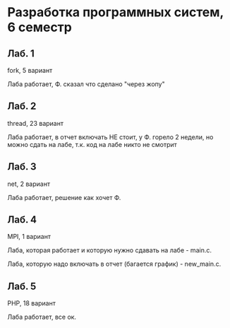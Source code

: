<html>
 <head>
  <meta charset="utf-8">
  <h1>Разработка программных систем, 6 семестр</h1>
 </head>
 <body>

  <h2>Лаб. 1</h2>
  <p>fork, 5 вариант</p>
  <p>Лаба работает, Ф. сказал что сделано "через жопу"</p>

  <h2>Лаб. 2</h2>
  <p>thread, 23 вариант</p>
  <p>Лаба работает, в отчет включать НЕ стоит, у Ф. горело 2 недели, но можно сдать на лабе, т.к. код на лабе никто не смотрит</p>

  <h2>Лаб. 3</h2>
  <p>net, 2 вариант</p>
  <p>Лаба работает, решение как хочет Ф.</p>

  <h2>Лаб. 4</h2>
  <p>MPI, 1 вариант</p>
  <p>Лаба, которая работает и которую нужно сдавать на лабе - main.c.</p>
  <p>Лаба, которую надо включать в отчет (багается график) - new_main.c.</p>

  <h2>Лаб. 5</h2>
  <p>PHP, 18 вариант</p>
  <p>Лаба работает, все ок.</p>
 </body>
</html>
